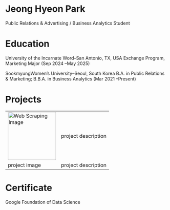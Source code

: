 # Jeong Hyeon Park
Public Relations & Advertising / Business Analytics Student

# Education
University of the Incarnate Word–San Antonio, TX, USA
Exchange Program, Marketing Major (Sep 2024 –May 2025)

SookmyungWomen’s University–Seoul, South Korea
B.A. in Public Relations & Marketing; B.B.A. in Business Analytics (Mar 2021 –Present)


<h1>Projects</h1>
<table>
  <tr>
    <td> <img scr = 'https://github.com/jhyeon23/portfolio/blob/main/request.png' alt = 'Web Scraping Image' width = '150'> </td> 
    <td>project description</td>
  </tr>
  <tr>
    <td> project image </td> <td>project description</td>
  </tr>
</table>

# Certificate
Google Foundation of Data Science
